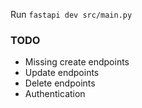 Run `fastapi dev src/main.py`

### TODO
- Missing create endpoints
- Update endpoints
- Delete endpoints
- Authentication